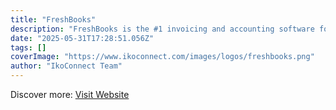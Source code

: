 ```yaml
---
title: "FreshBooks"
description: "FreshBooks is the #1 invoicing and accounting software for self-employed professionals and small business owners."
date: "2025-05-31T17:28:51.056Z"
tags: []
coverImage: "https://www.ikoconnect.com/images/logos/freshbooks.png"
author: "IkoConnect Team"
---
```


Discover more: [Visit Website](https://www.freshbooks.com/)
